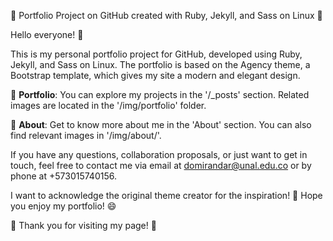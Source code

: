 📁 Portfolio Project on GitHub created with Ruby, Jekyll, and Sass on Linux 🐧

Hello everyone! 👋

This is my personal portfolio project for GitHub, developed using Ruby, Jekyll, and Sass on Linux. The portfolio is based on the Agency theme, a Bootstrap template, which gives my site a modern and elegant design.

💼 **Portfolio**: You can explore my projects in the '/_posts' section. Related images are located in the '/img/portfolio' folder.

👤 **About**: Get to know more about me in the 'About' section. You can also find relevant images in '/img/about/'.

If you have any questions, collaboration proposals, or just want to get in touch, feel free to contact me via email at domirandar@unal.edu.co or by phone at +573015740156.

I want to acknowledge the original theme creator for the inspiration! 🙌 Hope you enjoy my portfolio! 😄

🚀 Thank you for visiting my page! 🌟